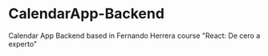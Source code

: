 # CalendarApp-Backend
Calendar App Backend based in Fernando Herrera course "React: De cero a experto"
